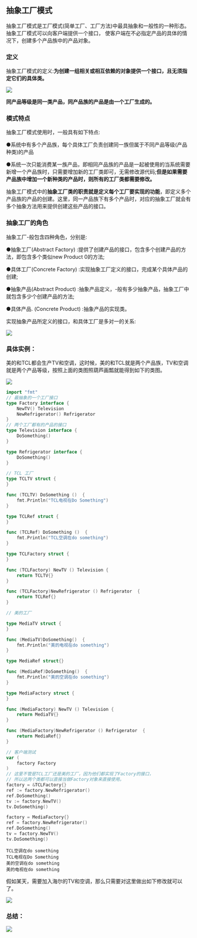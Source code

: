 


## 抽象工厂模式


抽象工厂模式是工厂模式(简单工厂、工厂方法)中最具抽象和一般性的一种形态。抽象工厂模式可以向客户端提供一个接口， 使客户端在不必指定产品的具体的情况下，创建多个产品族中的产品对象。

### **定义**

抽象工厂模式的定义:**为创建一组相关或相互依赖的对象提供一个接口，且无须指定它们的具体类。**

![](http://www.liuanqihappybirthday.top/uploads/big/cd467410c25cd99a624ad1eed695f90a.jpg)

**同产品等级是同一类产品，同产品族的产品是由一个工厂生成的。**

### **模式特点**

抽象工厂模式使用时，一般具有如下特点:

●系统中有多个产品族，每个具体工厂负责创建同一族但属于不同产品等级(产品种类)的产品

●系统一次只能消费某一族产品，即相同产品族的产品是一起被使用的当系统需要新增一个产品族时，只需要增加新的工厂类即可，无需修改源代码;**但是如果需要产品族中增加一个新种类的产品时，则所有的工厂类都需要修改。**

抽象工厂模式中的**抽象工厂类的职责就是定义每个工厂要实现的功能**，即定义多个产品族的产品的创建。这里，同一产品族下有多个产品时，对应的抽象工厂就会有多个抽象方法用来提供创建这些产品的接口。

### **抽象工厂的角色**

抽象工厂-般包含四种角色，分别是: 

●抽象工厂(Abstract Factory) :提供了创建产品的接口，包含多个创建产品的方法，即包含多个类似new Product 0的方法;

●具体工厂(Concrete Factory) :实现抽象工厂定义的接口，完成某个具体产品的创建;

●抽象产品(Abstract Product) :抽象产品定义，-般有多少抽象产品，抽象工厂中就包含多少个创建产品的方法;

●具体产品. (Concrete Product) :抽象产品的实现类。

实现抽象产品所定义的接口，和具体工厂是多对一的关系: 

![](http://www.liuanqihappybirthday.top/uploads/big/e29f55abf781438fc4c73d8f6c39512c.jpg)



### **具体实例：**

美的和TCL都会生产TV和空调，这时候，美的和TCL就是两个产品族，TV和空调就是两个产品等级，按照上面的类图照葫芦画瓢就能得到如下的类图。

![](http://www.liuanqihappybirthday.top/uploads/big/1a8006b8f0aa5fb48f7b4bc02b44b59b.jpg)


```go
import "fmt"
// 最抽象的一个工厂接口
type Factory interface {
	NewTV() Television
	NewRefrigerator() Refrigerator
}
// 两个工厂都有的产品的接口
type Television interface {
	DoSomething()
}

type Refrigerator interface {
	DoSomething()
}
```


```go
// TCL 工厂
type TCLTV struct {
}

func (TCLTV) DoSomething ()  {
	fmt.Println("TCL电视在Do Something")
}

type TCLRef struct {
}

func (TCLRef) DoSomething ()  {
	fmt.Println("TCL空调在do something")
}

type TCLFactory struct {
}

func (TCLFactory) NewTV () Television {
	return TCLTV{}
}

func (TCLFactory)NewRefrigerator () Refrigerator  {
	return TCLRef{}
}

```


```go
// 美的工厂

type MediaTV struct {
}

func (MediaTV)DoSomething()  {
	fmt.Println("美的电视在do something")
}

type MediaRef struct{}

func (MediaRef)DoSomething()  {
	fmt.Println("美的空调在do something")
}

type MediaFactory struct {
}

func (MediaFactory) NewTV () Television {
	return MediaTV{}
}

func (MediaFactory)NewRefrigerator () Refrigerator  {
	return MediaRef{}
}
```


```go
// 客户端测试
var (
    factory Factory
)
// 这里不管是TCL工厂还是美的工厂，因为他们都实现了Factory的接口，
// 所以这两个类都可以直接当做Factory对象来直接使用。
factory = &TCLFactory{}
ref := factory.NewRefrigerator()
ref.DoSomething()
tv := factory.NewTV()
tv.DoSomething()

factory = MediaFactory{}
ref = factory.NewRefrigerator()
ref.DoSomething()
tv = factory.NewTV()
tv.DoSomething()
```

    TCL空调在do something
    TCL电视在Do Something
    美的空调在do something
    美的电视在do something




假如某天，需要加入海尔的TV和空调，那么只需要对这里做出如下修改就可以了。

![](http://www.liuanqihappybirthday.top/uploads/big/2f69a7c6093fa49ab16740897f53001b.jpg)

### **总结：**

![](http://www.liuanqihappybirthday.top/uploads/big/993a187228c2a3bd0c299982d80bc974.jpg)


```go

```
